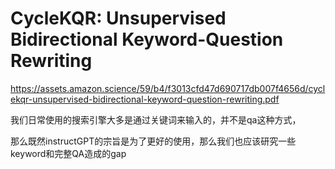 # CycleKQR: Unsupervised Bidirectional Keyword-Question Rewriting

https://assets.amazon.science/59/b4/f3013cfd47d690717db007f4656d/cyclekqr-unsupervised-bidirectional-keyword-question-rewriting.pdf

我们日常使用的搜索引擎大多是通过关键词来输入的，并不是qa这种方式，

那么既然instructGPT的宗旨是为了更好的使用，那么我们也应该研究一些keyword和完整QA造成的gap

